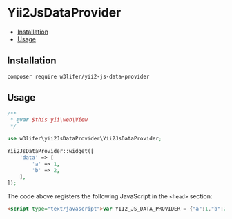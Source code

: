 # Yii2JsDataProvider

- [Installation](#installation)
- [Usage](#usage)

## Installation

``` shell
composer require w3lifer/yii2-js-data-provider
```

## Usage

``` php
/**
 * @var $this yii\web\View
 */

use w3lifer\yii2JsDataProvider\Yii2JsDataProvider;

Yii2JsDataProvider::widget([
    'data' => [
        'a' => 1,
        'b' => 2,
    ],
]);
```

The code above registers the following JavaScript in the `<head>` section:

``` html
<script type="text/javascript">var YII2_JS_DATA_PROVIDER = {"a":1,"b":2};</script>
```
